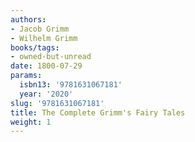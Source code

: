 ```yaml
---
authors:
- Jacob Grimm
- Wilhelm Grimm
books/tags:
- owned-but-unread
date: 1800-07-29
params:
  isbn13: '9781631067181'
  year: '2020'
slug: '9781631067181'
title: The Complete Grimm's Fairy Tales
weight: 1
---
```


<!--more-->